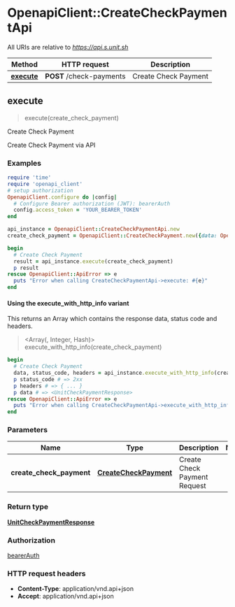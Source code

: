 # OpenapiClient::CreateCheckPaymentApi

All URIs are relative to *https://api.s.unit.sh*

| Method | HTTP request | Description |
| ------ | ------------ | ----------- |
| [**execute**](CreateCheckPaymentApi.md#execute) | **POST** /check-payments | Create Check Payment |


## execute

> <UnitCheckPaymentResponse> execute(create_check_payment)

Create Check Payment

Create Check Payment via API 

### Examples

```ruby
require 'time'
require 'openapi_client'
# setup authorization
OpenapiClient.configure do |config|
  # Configure Bearer authorization (JWT): bearerAuth
  config.access_token = 'YOUR_BEARER_TOKEN'
end

api_instance = OpenapiClient::CreateCheckPaymentApi.new
create_check_payment = OpenapiClient::CreateCheckPayment.new({data: OpenapiClient::CheckPayment.new({type: 'type_example', id: 'id_example', attributes: OpenapiClient::CheckPaymentAttributes.new({created_at: Time.now, updated_at: Time.now, amount: 37, status: 'MarkedForReturn', originated: false}), relationships: OpenapiClient::CheckPaymentRelationships.new({account: OpenapiClient::RecurringPaymentRelationshipsAccount.new({data: OpenapiClient::RecurringPaymentRelationshipsAccountData.new({type: 'depositAccount', id: 'id_example'})})})})}) # CreateCheckPayment | Create Check Payment Request

begin
  # Create Check Payment
  result = api_instance.execute(create_check_payment)
  p result
rescue OpenapiClient::ApiError => e
  puts "Error when calling CreateCheckPaymentApi->execute: #{e}"
end
```

#### Using the execute_with_http_info variant

This returns an Array which contains the response data, status code and headers.

> <Array(<UnitCheckPaymentResponse>, Integer, Hash)> execute_with_http_info(create_check_payment)

```ruby
begin
  # Create Check Payment
  data, status_code, headers = api_instance.execute_with_http_info(create_check_payment)
  p status_code # => 2xx
  p headers # => { ... }
  p data # => <UnitCheckPaymentResponse>
rescue OpenapiClient::ApiError => e
  puts "Error when calling CreateCheckPaymentApi->execute_with_http_info: #{e}"
end
```

### Parameters

| Name | Type | Description | Notes |
| ---- | ---- | ----------- | ----- |
| **create_check_payment** | [**CreateCheckPayment**](CreateCheckPayment.md) | Create Check Payment Request |  |

### Return type

[**UnitCheckPaymentResponse**](UnitCheckPaymentResponse.md)

### Authorization

[bearerAuth](../README.md#bearerAuth)

### HTTP request headers

- **Content-Type**: application/vnd.api+json
- **Accept**: application/vnd.api+json

